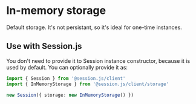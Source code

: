 # In-memory storage

Default storage. It's not persistant, so it's ideal for one-time instances.

## Use with Session.js

You don't need to provide it to Session instance constructor, because it is used by default. You can optionally provide it as:

```ts
import { Session } from '@session.js/client'
import { InMemoryStorage } from '@session.js/client/storage'

new Session({ storage: new InMemoryStorage() })
```